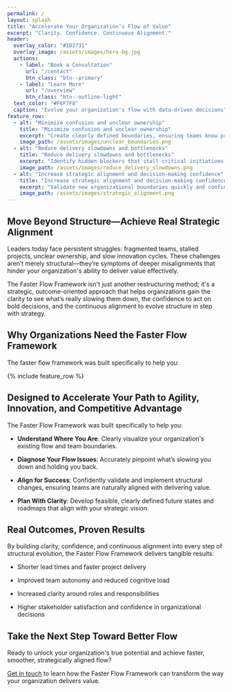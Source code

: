 ```yaml
---
permalink: /
layout: splash
title: "Accelerate Your Organization’s Flow of Value"
excerpt: "Clarity. Confidence. Continuous Alignment."
header:
  overlay_color: "#1D2731"
  overlay_image: /assets/images/hero-bg.jpg
  actions:
    - label: "Book a Consultation"
      url: "/contact"
      btn_class: "btn--primary"
    - label: "Learn More"
      url: "/overview"
      btn_class: "btn--outline-light"
  text_color: "#F6F7F8"
  caption: "Evolve your organization's flow with data-driven decisions"
feature_row:
  - alt: "Minimize confusion and unclear ownership"
    title: "Minimize confusion and unclear ownership"
    excerpt: "Create clearly defined boundaries, ensuring teams know precisely what they're responsible for and can confidently take ownership."
    image_path: /assets/images/unclear_boundaries.png
  - alt: "Reduce delivery slowdowns and bottlenecks"
    title: "Reduce delivery slowdowns and bottlenecks"
    excerpt: "Identify hidden blockers that stall critical initiatives, enabling smoother and faster value delivery."
    image_path: /assets/images/reduce_delivery_slowdowns.png
  - alt: "Increase strategic alignment and decision-making confidence"
    title: "Increase strategic alignment and decision-making confidence"
    excerpt: "Validate new organizational boundaries quickly and confidently, ensuring every decision supports your strategic priorities." 
    image_path: /assets/images/strategic_alignment.png
---
```


## Move Beyond Structure—Achieve Real Strategic Alignment

Leaders today face persistent struggles: fragmented teams, stalled projects, unclear ownership, and slow innovation cycles. These challenges aren’t merely structural—they’re symptoms of deeper misalignments that hinder your organization's ability to deliver value effectively.

The Faster Flow Framework isn't just another restructuring method; it's a strategic, outcome-oriented approach that helps organizations gain the clarity to see what’s really slowing them down, the confidence to act on bold decisions, and the continuous alignment to evolve structure in step with strategy.

## Why Organizations Need the Faster Flow Framework

The faster flow framework was built specifically to help you:

{% include feature_row %}

## Designed to Accelerate Your Path to Agility, Innovation, and Competitive Advantage

The Faster Flow Framework was built specifically to help you:

- **Understand Where You Are**: Clearly visualize your organization's existing flow and team boundaries.

- **Diagnose Your Flow Issues**: Accurately pinpoint what’s slowing you down and holding you back.

- **Align for Success**: Confidently validate and implement structural changes, ensuring teams are naturally aligned with delivering value.

- **Plan With Clarity**: Develop feasible, clearly defined future states and roadmaps that align with your strategic vision.

## Real Outcomes, Proven Results

By building clarity, confidence, and continuous alignment into every step of structural evolution, the Faster Flow Framework delivers tangible results:

- Shorter lead times and faster project delivery

- Improved team autonomy and reduced cognitive load

- Increased clarity around roles and responsibilities

- Higher stakeholder satisfaction and confidence in organizational decisions

## Take the Next Step Toward Better Flow

Ready to unlock your organization's true potential and achieve faster, smoother, strategically aligned flow?

[Get in touch](/contact) to learn how the Faster Flow Framework can transform the way your organization delivers value.
